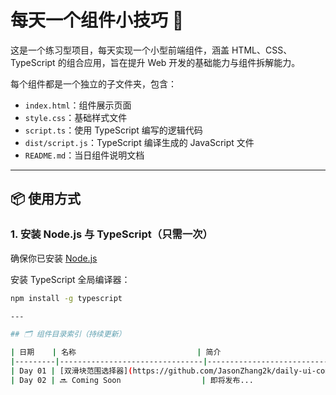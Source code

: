 # 每天一个组件小技巧 🧩

这是一个练习型项目，每天实现一个小型前端组件，涵盖 HTML、CSS、TypeScript 的组合应用，旨在提升 Web 开发的基础能力与组件拆解能力。

每个组件都是一个独立的子文件夹，包含：

- `index.html`：组件展示页面
- `style.css`：基础样式文件
- `script.ts`：使用 TypeScript 编写的逻辑代码
- `dist/script.js`：TypeScript 编译生成的 JavaScript 文件
- `README.md`：当日组件说明文档

---

## 📦 使用方式

### 1. 安装 Node.js 与 TypeScript（只需一次）
确保你已安装 [Node.js](https://nodejs.org/)

安装 TypeScript 全局编译器：
```bash
npm install -g typescript

---

## 🗂️ 组件目录索引（持续更新）

| 日期    | 名称                           | 简介                                           |
|---------|--------------------------------|------------------------------------------------|
| Day 01 | [双滑块范围选择器](https://github.com/JasonZhang2k/daily-ui-components/tree/main/day01-range-slider) | 实现了一个从最小值到最大值的双滑块组件，支持动态调整左右边界 |
| Day 02 | 🔜 Coming Soon                  | 即将发布...                                    |